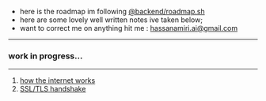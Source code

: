 - here is the roadmap im following [@backend/roadmap.sh](https://roadmap.sh/backend)
- here are some lovely well written notes ive taken below;
- want to correct me on anything hit me : hassanamiri.ai@gmail.com

---

### work in progress...

---

1.  [how the internet works](/note/internet.md)
2.  [SSL/TLS handshake](/note/SSL_TLS_Handshake.md)
